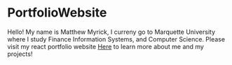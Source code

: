 # PortfolioWebsite
Hello! My name is Matthew Myrick, I curreny go to Marquette University where I study Finance Information Systems, and Computer Science.
Please visit my react portfolio website [Here](https://matthewjmyrick.com) to learn more about me and my projects!
